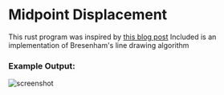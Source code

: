 # Midpoint Displacement

This rust program was inspired by [this blog post](https://bitesofcode.wordpress.com/2016/12/23/landscape-generation-using-midpoint-displacement/)
Included is an implementation of Bresenham's line drawing algorithm

### Example Output:
![screenshot](images/terrain.png)